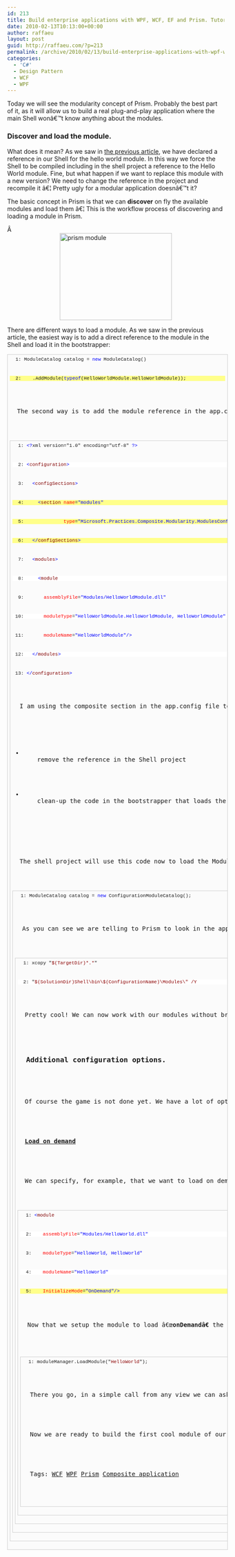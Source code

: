 ```yaml
---
id: 213
title: Build enterprise applications with WPF, WCF, EF and Prism. Tutorial 09.
date: 2010-02-13T10:13:00+00:00
author: raffaeu
layout: post
guid: http://raffaeu.com/?p=213
permalink: /archive/2010/02/13/build-enterprise-applications-with-wpf-wcf-ef-and-prism-tutorial-09.aspx
categories:
  - 'C#'
  - Design Pattern
  - WCF
  - WPF
---
```

Today we will see the modularity concept of Prism. Probably the best part of it, as it will allow us to build a real plug-and-play application where the main Shell wonâ€™t know anything about the modules.

### Discover and load the module.

What does it mean? As we saw in <a href="http://blog.raffaeu.com/archive/2010/01/31/ui-patterns-tutorials.-mvp-mvvm-and-composite-app-with-wpf.aspx" target="_blank">the previous article</a>, we have declared a reference in our Shell for the hello world module. In this way we force the Shell to be compiled including in the shell project a reference to the Hello World module. Fine, but what happen if we want to replace this module with a new version? We need to change the reference in the project and recompile it â€¦ Pretty ugly for a modular application doesnâ€™t it?

The basic concept in Prism is that we can **discover** on fly the available modules and load them â€¦ This is the workflow process of discovering and loading a module in Prism.

Â <a href="http://blog.raffaeu.com/Images/blog_raffaeu_com/WindowsLiveWriter/BuildenterpriseapplicationswithWPFWCFEF_10D5C/prismmodule.png" rel="lightbox[tutorial09]"><img style="border-bottom: 0px; border-left: 0px; display: block; float: none; margin-left: auto; border-top: 0px; margin-right: auto; border-right: 0px" title="prism module" border="0" alt="prism module" src="http://blog.raffaeu.com/Images/blog_raffaeu_com/WindowsLiveWriter/BuildenterpriseapplicationswithWPFWCFEF_10D5C/prismmodule_thumb.png" width="260" height="202" /></a> 

There are different ways to load a module. As we saw in the previous article, the easiest way is to add a direct reference to the module in the Shell and load it in the bootstrapper:

<pre style="border-bottom: #cecece 1px solid; border-left: #cecece 1px solid; padding-bottom: 5px; background-color: #fbfbfb; min-height: 40px; padding-left: 5px; width: 500px; padding-right: 5px; overflow: auto; border-top: #cecece 1px solid; border-right: #cecece 1px solid; padding-top: 5px"><pre style="background-color: #fbfbfb; margin: 0em; width: 100%; font-family: consolas,'Courier New',courier,monospace; font-size: 11px">  1: ModuleCatalog catalog = <span style="color: #0000ff">new</span> ModuleCatalog()
</pre>


<pre style="background-color: #ffff8a; margin: 0em; width: 100%; font-family: consolas,'Courier New',courier,monospace; font-size: 11px">  2:    .AddModule(<span style="color: #0000ff">typeof</span>(HelloWorldModule.HelloWorldModule));</pre>


<p>
  The second way is to add the module reference in the app.config and <strong>REMOVE</strong> the code in the bootstrapper. In this way we wonâ€™t need to <strong>recompile</strong> the module each time we will run the application in Visual Studio and we wonâ€™t need a direct reference to it. Letâ€™s see the code below. I have a added an app.config file in my shell project:
</p>


<pre style="border-bottom: #cecece 1px solid; border-left: #cecece 1px solid; padding-bottom: 5px; background-color: #fbfbfb; min-height: 40px; padding-left: 5px; width: 500px; padding-right: 5px; overflow: auto; border-top: #cecece 1px solid; border-right: #cecece 1px solid; padding-top: 5px"><pre style="background-color: #fbfbfb; margin: 0em; width: 100%; font-family: consolas,'Courier New',courier,monospace; font-size: 11px">  1: <span style="color: #0000ff">&lt;?</span>xml version="1.0" encoding="utf-8" <span style="color: #0000ff">?&gt;</span>
</pre>


<pre style="background-color: #ffffff; margin: 0em; width: 100%; font-family: consolas,'Courier New',courier,monospace; font-size: 11px">  2: <span style="color: #0000ff">&lt;</span><span style="color: #800000">configuration</span><span style="color: #0000ff">&gt;</span>
</pre>


<pre style="background-color: #fbfbfb; margin: 0em; width: 100%; font-family: consolas,'Courier New',courier,monospace; font-size: 11px">  3:   <span style="color: #0000ff">&lt;</span><span style="color: #800000">configSections</span><span style="color: #0000ff">&gt;</span>
</pre>


<pre style="background-color: #ffff8a; margin: 0em; width: 100%; font-family: consolas,'Courier New',courier,monospace; font-size: 11px">  4:     <span style="color: #0000ff">&lt;</span><span style="color: #800000">section</span> <span style="color: #ff0000">name</span>=<span style="color: #0000ff">"modules"</span>
</pre>


<pre style="background-color: #ffff8a; margin: 0em; width: 100%; font-family: consolas,'Courier New',courier,monospace; font-size: 11px">  5:              <span style="color: #ff0000">type</span>=<span style="color: #0000ff">"Microsoft.Practices.Composite.Modularity.ModulesConfigurationSection, Microsoft.Practices.Composite"</span><span style="color: #0000ff">/&gt;</span>
</pre>


<pre style="background-color: #ffff8a; margin: 0em; width: 100%; font-family: consolas,'Courier New',courier,monospace; font-size: 11px">  6:   <span style="color: #0000ff">&lt;/</span><span style="color: #800000">configSections</span><span style="color: #0000ff">&gt;</span>
</pre>


<pre style="background-color: #fbfbfb; margin: 0em; width: 100%; font-family: consolas,'Courier New',courier,monospace; font-size: 11px">  7:   <span style="color: #0000ff">&lt;</span><span style="color: #800000">modules</span><span style="color: #0000ff">&gt;</span>
</pre>


<pre style="background-color: #ffffff; margin: 0em; width: 100%; font-family: consolas,'Courier New',courier,monospace; font-size: 11px">  8:     <span style="color: #0000ff">&lt;</span><span style="color: #800000">module</span> 
</pre>


<pre style="background-color: #fbfbfb; margin: 0em; width: 100%; font-family: consolas,'Courier New',courier,monospace; font-size: 11px">  9:       <span style="color: #ff0000">assemblyFile</span>=<span style="color: #0000ff">"Modules/HelloWorldModule.dll"</span> 
</pre>


<pre style="background-color: #ffffff; margin: 0em; width: 100%; font-family: consolas,'Courier New',courier,monospace; font-size: 11px"> 10:       <span style="color: #ff0000">moduleType</span>=<span style="color: #0000ff">"HelloWorldModule.HelloWorldModule, HelloWorldModule"</span> 
</pre>


<pre style="background-color: #fbfbfb; margin: 0em; width: 100%; font-family: consolas,'Courier New',courier,monospace; font-size: 11px"> 11:       <span style="color: #ff0000">moduleName</span>=<span style="color: #0000ff">"HelloWorldModule"</span><span style="color: #0000ff">/&gt;</span>
</pre>


<pre style="background-color: #ffffff; margin: 0em; width: 100%; font-family: consolas,'Courier New',courier,monospace; font-size: 11px"> 12:   <span style="color: #0000ff">&lt;/</span><span style="color: #800000">modules</span><span style="color: #0000ff">&gt;</span>
</pre>


<pre style="background-color: #fbfbfb; margin: 0em; width: 100%; font-family: consolas,'Courier New',courier,monospace; font-size: 11px"> 13: <span style="color: #0000ff">&lt;/</span><span style="color: #800000">configuration</span><span style="color: #0000ff">&gt;</span></pre>


<p>
  I am using the composite section in the app.config file to load a specific module. Now, in order to make this â€˜runnableâ€™ we need to:
</p>


<ul>
  <li>
    remove the reference in the Shell project 
  </li>
  
  
  <li>
    clean-up the code in the bootstrapper that loads the module 
  </li>
  
</ul>


<p>
  The shell project will use this code now to load the Module catalog:
</p>


<pre style="border-bottom: #cecece 1px solid; border-left: #cecece 1px solid; padding-bottom: 5px; background-color: #fbfbfb; min-height: 40px; padding-left: 5px; width: 500px; padding-right: 5px; overflow: auto; border-top: #cecece 1px solid; border-right: #cecece 1px solid; padding-top: 5px"><pre style="background-color: #fbfbfb; margin: 0em; width: 100%; font-family: consolas,'Courier New',courier,monospace; font-size: 11px">  1: ModuleCatalog catalog = <span style="color: #0000ff">new</span> ConfigurationModuleCatalog();</pre>


<p>
  As you can see we are telling to Prism to look in the app.config and load the modules available there. In order to make the module available in the modules folder inside the bin folder of the shell you can play with MSBuild or a post-event action in VS. I copied this code from MSDN and added to the post event build action in the HelloWorldModule project properties:
</p>


<pre style="border-bottom: #cecece 1px solid; border-left: #cecece 1px solid; padding-bottom: 5px; background-color: #fbfbfb; min-height: 40px; padding-left: 5px; width: 500px; padding-right: 5px; overflow: auto; border-top: #cecece 1px solid; border-right: #cecece 1px solid; padding-top: 5px"><pre style="background-color: #fbfbfb; margin: 0em; width: 100%; font-family: consolas,'Courier New',courier,monospace; font-size: 11px">  1: xcopy "<span style="color: #8b0000">$(TargetDir)*.*</span>" 
</pre>


<pre style="background-color: #ffffff; margin: 0em; width: 100%; font-family: consolas,'Courier New',courier,monospace; font-size: 11px">  2: "<span style="color: #8b0000">$(SolutionDir)Shell\bin\$(ConfigurationName)\Modules\" /Y</span></pre>


<p>
  Pretty cool! We can now work with our modules without breaking any change in the Shell project, and trust me, when you work on a team, this happens every day â€¦
</p>


<h3>
  Additional configuration options.
</h3>


<p>
  Of course the game is not done yet. We have a lot of options that we can configure in the app config in order to load modules on fly and to add dependencies from other modules. For example, letâ€™s say that Outlook canâ€™t open a view if the ribbon is not loaded, but the ribbon is on another module â€¦ <img src="http://raffaeu.com/wp-content/uploads/2013/03/e1b4e254-dc14-4b8b-8e3e-f3674e4748ccsmiley-wink.gif" border="0" alt="Wink" />
</p>


<p>
  <strong><u>Load on demand</u></strong>
</p>


<p>
  We can specify, for example, that we want to load on demand (by request) a specific module that we donâ€™t know. Pretty cool as this is how should work a real modular application. In order to do this we donâ€™t need anything more that this tag in the app.config:
</p>


<pre style="border-bottom: #cecece 1px solid; border-left: #cecece 1px solid; padding-bottom: 5px; background-color: #fbfbfb; min-height: 40px; padding-left: 5px; width: 500px; padding-right: 5px; overflow: auto; border-top: #cecece 1px solid; border-right: #cecece 1px solid; padding-top: 5px"><pre style="background-color: #fbfbfb; margin: 0em; width: 100%; font-family: consolas,'Courier New',courier,monospace; font-size: 11px">  1: <span style="color: #0000ff">&lt;</span><span style="color: #800000">module</span> 
</pre>


<pre style="background-color: #ffffff; margin: 0em; width: 100%; font-family: consolas,'Courier New',courier,monospace; font-size: 11px">  2:    <span style="color: #ff0000">assemblyFile</span>=<span style="color: #0000ff">"Modules/HelloWorld.dll"</span> 
</pre>


<pre style="background-color: #fbfbfb; margin: 0em; width: 100%; font-family: consolas,'Courier New',courier,monospace; font-size: 11px">  3:    <span style="color: #ff0000">moduleType</span>=<span style="color: #0000ff">"HelloWorld, HelloWorld"</span> 
</pre>


<pre style="background-color: #ffffff; margin: 0em; width: 100%; font-family: consolas,'Courier New',courier,monospace; font-size: 11px">  4:    <span style="color: #ff0000">moduleName</span>=<span style="color: #0000ff">"HelloWorld"</span> 
</pre>


<pre style="background-color: #ffff8a; margin: 0em; width: 100%; font-family: consolas,'Courier New',courier,monospace; font-size: 11px">  5:    <span style="color: #ff0000">InitializeMode</span>=<span style="color: #0000ff">"OnDemand"</span><span style="color: #0000ff">/&gt;</span></pre>


<p>
  Now that we setup the module to load â€œ<strong>onDemandâ€</strong> the module wonâ€™t be load in memory until we will instruct Prism to do that. This is a real plug and play concept, because without any dependencies we can load on demand part of our UI during the program execution. In Windows Form this canâ€™t simply be done!
</p>


<pre style="border-bottom: #cecece 1px solid; border-left: #cecece 1px solid; padding-bottom: 5px; background-color: #fbfbfb; min-height: 40px; padding-left: 5px; width: 500px; padding-right: 5px; overflow: auto; border-top: #cecece 1px solid; border-right: #cecece 1px solid; padding-top: 5px"><pre style="background-color: #fbfbfb; margin: 0em; width: 100%; font-family: consolas,'Courier New',courier,monospace; font-size: 11px">  1: moduleManager.LoadModule("<span style="color: #8b0000">HelloWorld</span>");</pre>


<p>
  There you go, in a simple call from any view we can ask for a specific module. The initialize method of the module will be call and our UI will receive the â€˜defaultâ€™ view of that module, injected in the shell or in another module â€¦ there are no limitations at all.
</p>


<p>
  Now we are ready to build the first cool module of our app, the main Ribbon bar.
</p>


<p>
  Tags: <a href="http://technorati.com/tag/WCF" rel="tag">WCF</a> <a href="http://technorati.com/tag/WPF" rel="tag">WPF</a> <a href="http://technorati.com/tag/Prism" rel="tag">Prism</a> <a href="http://technorati.com/tag/Composite application" rel="tag">Composite application</a>
</p>